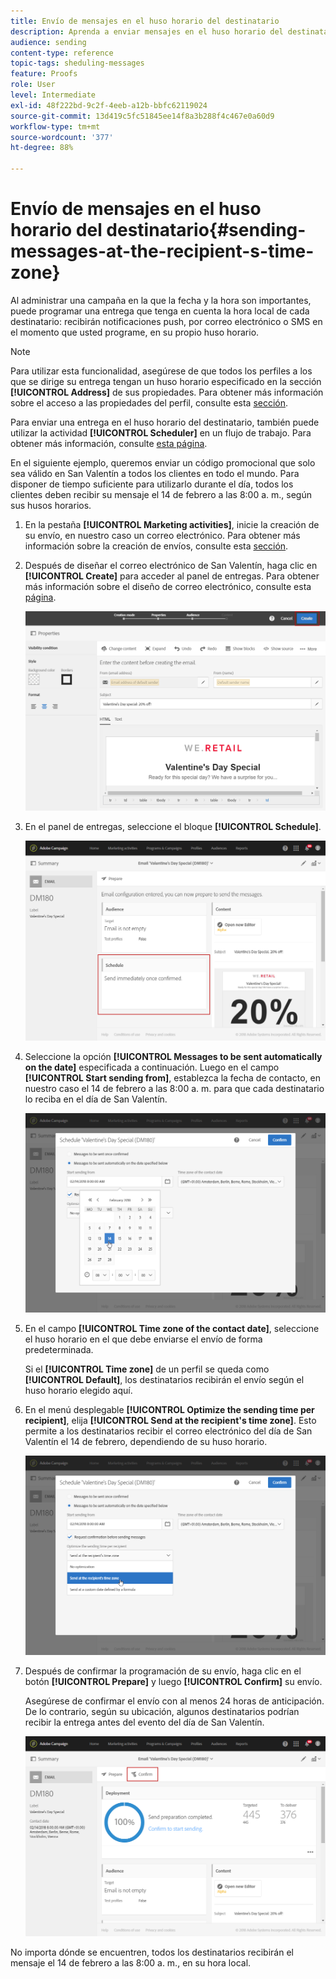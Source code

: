 ```yaml
---
title: Envío de mensajes en el huso horario del destinatario
description: Aprenda a enviar mensajes en el huso horario del destinatario.
audience: sending
content-type: reference
topic-tags: sheduling-messages
feature: Proofs
role: User
level: Intermediate
exl-id: 48f222bd-9c2f-4eeb-a12b-bbfc62119024
source-git-commit: 13d419c5fc51845ee14f8a3b288f4c467e0a60d9
workflow-type: tm+mt
source-wordcount: '377'
ht-degree: 88%

---
```


# Envío de mensajes en el huso horario del destinatario{#sending-messages-at-the-recipient-s-time-zone}

Al administrar una campaña en la que la fecha y la hora son importantes, puede programar una entrega que tenga en cuenta la hora local de cada destinatario: recibirán notificaciones push, por correo electrónico o SMS en el momento que usted programe, en su propio huso horario.

>[!NOTE]
>
>Para utilizar esta funcionalidad, asegúrese de que todos los perfiles a los que se dirige su entrega tengan un huso horario especificado en la sección **[!UICONTROL Address]** de sus propiedades. Para obtener más información sobre el acceso a las propiedades del perfil, consulte esta [sección](../../audiences/using/editing-profiles.md).

Para enviar una entrega en el huso horario del destinatario, también puede utilizar la actividad **[!UICONTROL Scheduler]** en un flujo de trabajo. Para obtener más información, consulte [esta página](../../automating/using/scheduler.md).

En el siguiente ejemplo, queremos enviar un código promocional que solo sea válido en San Valentín a todos los clientes en todo el mundo. Para disponer de tiempo suficiente para utilizarlo durante el día, todos los clientes deben recibir su mensaje el 14 de febrero a las 8:00 a. m., según sus husos horarios.

1. En la pestaña **[!UICONTROL Marketing activities]**, inicie la creación de su envío, en nuestro caso un correo electrónico. Para obtener más información sobre la creación de envíos, consulte esta [sección](../../channels/using/creating-an-email.md).
1. Después de diseñar el correo electrónico de San Valentín, haga clic en **[!UICONTROL Create]** para acceder al panel de entregas. Para obtener más información sobre el diseño de correo electrónico, consulte esta [página](../../designing/using/personalization.md#example-email-personalization).

   ![](assets/send-time_opt_valentine_1.png)

1. En el panel de entregas, seleccione el bloque **[!UICONTROL Schedule]**.

   ![](assets/send-time_opt_valentine_2.png)

1. Seleccione la opción **[!UICONTROL Messages to be sent automatically on the date]** especificada a continuación. Luego en el campo **[!UICONTROL Start sending from]**, establezca la fecha de contacto, en nuestro caso el 14 de febrero a las 8:00 a. m. para que cada destinatario lo reciba en el día de San Valentín.

   ![](assets/send-time_opt_valentine.png)

1. En el campo **[!UICONTROL Time zone of the contact date]**, seleccione el huso horario en el que debe enviarse el envío de forma predeterminada.

   Si el **[!UICONTROL Time zone]** de un perfil se queda como **[!UICONTROL Default]**, los destinatarios recibirán el envío según el huso horario elegido aquí.

1. En el menú desplegable **[!UICONTROL Optimize the sending time per recipient]**, elija **[!UICONTROL Send at the recipient's time zone]**. Esto permite a los destinatarios recibir el correo electrónico del día de San Valentín el 14 de febrero, dependiendo de su huso horario.

   ![](assets/send-time_opt_valentine_3.png)

1. Después de confirmar la programación de su envío, haga clic en el botón **[!UICONTROL Prepare]** y luego **[!UICONTROL Confirm]** su envío.

   Asegúrese de confirmar el envío con al menos 24 horas de anticipación. De lo contrario, según su ubicación, algunos destinatarios podrían recibir la entrega antes del evento del día de San Valentín.

   ![](assets/send-time_opt_valentine_4.png)

No importa dónde se encuentren, todos los destinatarios recibirán el mensaje el 14 de febrero a las 8:00 a. m., en su hora local.
